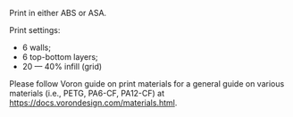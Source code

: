 

Print in either ABS or ASA. 

Print settings:
- 6 walls;
- 6 top-bottom layers;
- 20 — 40% infill (grid)

Please follow Voron guide on print materials for a general guide on various materials (i.e., PETG, PA6-CF, PA12-CF) at https://docs.vorondesign.com/materials.html.
